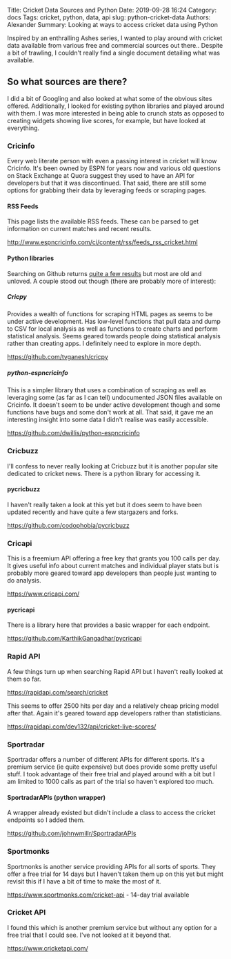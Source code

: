 Title: Cricket Data Sources and Python
Date: 2019-09-28 16:24
Category: docs
Tags: cricket, python, data, api
slug: python-cricket-data
Authors: Alexander
Summary: Looking at ways to access cricket data using Python

Inspired by an enthralling Ashes series, I wanted to play around with cricket data available from various free and commercial sources out there.. Despite a bit of trawling, I couldn't really find a single document detailing what was available. 
 
## So what sources are there? 
 
I did a bit of Googling and also looked at what some of the obvious sites offered. Additionally, I looked for existing python libraries and played around with them. I was more interested in being able to crunch stats as opposed to creating widgets showing live scores, for example, but have looked at everything.
 
### Cricinfo
 
Every web literate person with even a passing interest in cricket will know Cricinfo. It's been owned by ESPN for years now and various old questions on Stack Exchange at Quora suggest they used to have an API for developers but that it was discontinued. That said, there are still some options for grabbing their data by leveraging feeds or scraping pages. 
 
#### RSS Feeds
 
This page lists the available RSS feeds. These can be parsed to get information on current matches and recent results.   
 
<http://www.espncricinfo.com/ci/content/rss/feeds_rss_cricket.html>
 
#### Python libraries
 
Searching on Github returns [quite a few results](https://github.com/search?l=Python&q=cricinfo&type=Repositories) but most are old and unloved. A couple stood out though (there are probably more of interest):
 
##### Cricpy
 
Provides a wealth of functions for scraping HTML pages as seems to be under active development. Has low-level functions that pull data and dump to CSV for local analysis as well as functions to create charts and perform statistical analysis. Seems geared towards people doing statistical analysis rather than creating apps. I definitely need to explore in more depth.
 
<https://github.com/tvganesh/cricpy>
 
##### python-espncricinfo
 
This is a simpler library that uses a combination of scraping as well as leveraging some (as far as I can tell) undocumented JSON files available on Cricinfo. It doesn't seem to be under active development though and some functions have bugs and some don't work at all. That said, it gave me an interesting insight into some data I didn't realise was easily accessible. 
 
<https://github.com/dwillis/python-espncricinfo>
 
 
### Cricbuzz
 
I'll confess to never really looking at Cricbuzz but it is another popular site dedicated to cricket news. There is a python library for accessing it.
 
#### pycricbuzz
 
I haven't really taken a look at this yet but it does seem to have been updated recently and have quite a few stargazers and forks.
 
<https://github.com/codophobia/pycricbuzz>
 
 
### Cricapi
 
This is a freemium API offering a free key that grants you 100 calls per day. It gives useful info about current matches and individual player stats but is probably more geared toward app developers than people just wanting to do analysis.
 
<https://www.cricapi.com/>
 
#### pycricapi
 
There is a library here that provides a basic wrapper for each endpoint.
 
<https://github.com/KarthikGangadhar/pycricapi>
 
### Rapid API
 
A few things turn up when searching Rapid API but I haven't really looked at them so far.
 
<https://rapidapi.com/search/cricket>
 
This seems to offer 2500 hits per day and a relatively cheap pricing model after that. Again it's geared toward app developers rather than statisticians. 
 
<https://rapidapi.com/dev132/api/cricket-live-scores/>
 
 
### Sportradar
 
Sportradar offers a number of different APIs for different sports. It's a premium service (ie quite expensive) but does provide some pretty useful stuff. I took advantage of their free trial and played around with a bit but I am limited to 1000 calls as part of the trial so haven't explored too much.
 
#### SportradarAPIs (python wrapper)
 
A wrapper already existed but didn't include a class to access the cricket endpoints so I added them. 
 
<https://github.com/johnwmillr/SportradarAPIs>
 
### Sportmonks
 
Sportmonks is another service providing APIs for all sorts of sports. They offer a free trial for 14 days but I haven't taken them up on this yet but might revisit this if I have a bit of time to make the most of it.
 
<https://www.sportmonks.com/cricket-api> - 14-day trial available
 
### Cricket API
 
I found this which is another premium service but without any option for a free trial that I could see. I've not looked at it beyond that.
 
<https://www.cricketapi.com/>
